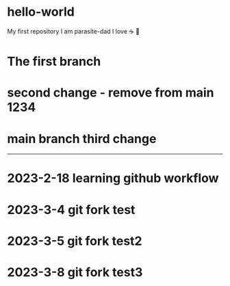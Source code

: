 # hello-world
My first repository
I am parasite-dad
I love ☕ 🍕

# The first branch
# second change - remove from main 1234
# main branch third change

---
# 2023-2-18 learning github workflow

# 2023-3-4 git fork test
# 2023-3-5 git fork test2

# 2023-3-8 git fork test3